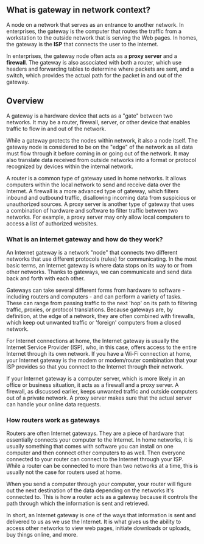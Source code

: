 ## What is gateway in network context?
A node on a network that serves as an entrance to another network. In enterprises, the gateway is the computer that routes the traffic from a workstation to the outside network that is serving the Web pages. In homes, the gateway is the __ISP__ that connects the user to the internet.

In enterprises, the gateway node often acts as a __proxy server__ and a __firewall__. The gateway is also associated with both a router, which use headers and forwarding tables to determine where packets are sent, and a switch, which provides the actual path for the packet in and out of the gateway.


## Overview
A gateway is a hardware device that acts as a "gate" between two networks. It may be a router, firewall, server, or other device that enables traffic to flow in and out of the network.

While a gateway protects the nodes within network, it also a node itself. The gateway node is considered to be on the "edge" of the network as all data must flow through it before coming in or going out of the network. It may also translate data received from outside networks into a format or protocol recognized by devices within the internal network.

A router is a common type of gateway used in home networks. It allows computers within the local network to send and receive data over the Internet. A firewall is a more advanced type of gateway, which filters inbound and outbound traffic, disallowing incoming data from suspicious or unauthorized sources. A proxy server is another type of gateway that uses a combination of hardware and software to filter traffic between two networks. For example, a proxy server may only allow local computers to access a list of authorized websites.

### What is an internet gateway and how do they work?

An Internet gateway is a network "node" that connects two different networks that use different protocols (rules) for communicating. In the most basic terms, an Internet gateway is where data stops on its way to or from other networks. Thanks to gateways, we can communicate and send data back and forth with each other.

Gateways can take several different forms from hardware to software - including routers and computers - and can perform a variety of tasks. These can range from passing traffic to the next 'hop' on its path to filtering traffic, proxies, or protocol translations. Because gateways are, by definition, at the edge of a network, they are often combined with firewalls, which keep out unwanted traffic or 'foreign' computers from a closed network.

For Internet connections at home, the Internet gateway is usually the Internet Service Provider (ISP), who, in this case, offers access to the entire Internet through its own network. If you have a Wi-Fi connection at home, your Internet gateway is the modem or modem/router combination that your ISP provides so that you connect to the Internet through their network.

If your Internet gateway is a computer server, which is more likely in an office or business situation, it acts as a firewall and a proxy server. A firewall, as discussed earlier, keeps unwanted traffic and outside computers out of a private network. A proxy server makes sure that the actual server can handle your online data requests.

### How routers work as gateways

Routers are often Internet gateways. They are a piece of hardware that essentially connects your computer to the Internet. In home networks, it is usually something that comes with software you can install on one computer and then connect other computers to as well. Then everyone connected to your router can connect to the Internet through your ISP. While a router can be connected to more than two networks at a time, this is usually not the case for routers used at home.

When you send a computer through your computer, your router will figure out the next destination of the data depending on the networks it's connected to. This is how a router acts as a gateway because it controls the path through which the information is sent and retrieved.

In short, an Internet gateway is one of the ways that information is sent and delivered to us as we use the Internet. It is what gives us the ability to access other networks to view web pages, initiate downloads or uploads, buy things online, and more. 
